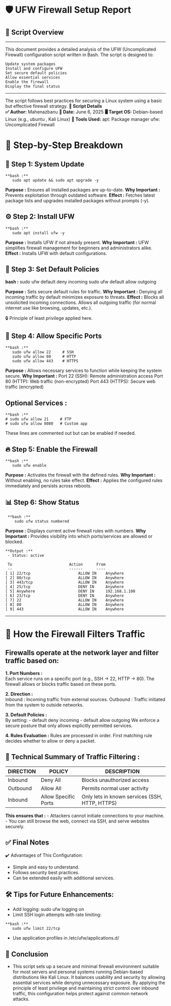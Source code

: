 # 🛡️ UFW Firewall Setup Report  
## 📌 Script Overview 

---

This document provides a detailed analysis of the UFW (Uncomplicated Firewall) configuration script written in Bash. The script is designed to: 

    Update system packages
    Install and configure UFW
    Set secure default policies
    Allow essential services
    Enable the firewall
    Display the final status

------     

The script follows best practices for securing a Linux system using a basic but effective firewall strategy. 
**🧾 Script Details**  
**✅ Author:** Mahenazbanu 
**📅 Date:** June 6, 2025 
**🖥️ Target OS:** Debian-based Linux (e.g., ubuntu , Kali Linux) 
**🔧 Tools Used:** 
    apt: Package manager
    ufw: Uncomplicated Firewall
     

# 🧰 Step-by-Step Breakdown  
## 🔁 Step 1: System Update 

    **bash :** 
       sudo apt update && sudo apt upgrade -y
 
   **Purpose :** Ensures all installed packages are up-to-date.
   **Why Important :** Prevents exploitation through outdated software.
   **Effect :** Fetches latest package lists and upgrades installed packages without prompts (-y).
     

## ⚙️ Step 2: Install UFW 

    **bash :**
       sudo apt install ufw -y
 
   **Purpose :** Installs UFW if not already present.
   **Why Important :** UFW simplifies firewall management for beginners and administrators alike.
   **Effect :** Installs UFW with default configurations.
     

## 🛑 Step 3: Set Default Policies 

**bash :** 
  sudo ufw default deny incoming
  sudo ufw default allow outgoing
 
  **Purpose :** Sets secure default rules for traffic.
  **Why Important :** Denying all incoming traffic by default minimizes exposure to threats.
  **Effect :**  Blocks all unsolicited incoming connections. Allows all outgoing traffic (for normal internet use like browsing, updates, etc.).
        
🔒 Principle of least privilege applied here. 
     

## 🚪 Step 4: Allow Specific Ports 

    **bash :**
       sudo ufw allow 22     # SSH
       sudo ufw allow 80     # HTTP
       sudo ufw allow 443    # HTTPS
 
   **Purpose :** Allows necessary services to function while keeping the system secure.
   **Why Important :**
        Port 22 (SSH): Remote administration access
        Port 80 (HTTP): Web traffic (non-encrypted)
        Port 443 (HTTPS): Secure web traffic (encrypted)
         
           
##  Optional Services :
   
    **bash :**
    # sudo ufw allow 21     # FTP
    # sudo ufw allow 8080   # Custom app
     
These lines are commented out but can be enabled if needed.
     

## 🔥 Step 5: Enable the Firewall 

    **bash :**
       sudo ufw enable
 
   **Purpose :** Activates the firewall with the defined rules.
   **Why Important :** Without enabling, no rules take effect.
   **Effect :** Applies the configured rules immediately and persists across reboots.
     

## 📊 Step 6: Show Status 

     **bash :**
        sudo ufw status numbered
 
   **Purpose :** Displays current active firewall rules with numbers.
   **Why Important :** Provides visibility into which ports/services are allowed or blocked.

    **Output :**
     - Status: active

     To                         Action      From
     --                         ------      ----
    [ 1] 22/tcp                     ALLOW IN    Anywhere                  
    [ 2] 80/tcp                     ALLOW IN    Anywhere                  
    [ 3] 443/tcp                    ALLOW IN    Anywhere                  
    [ 4] 25/tcp                     DENY IN     Anywhere                  
    [ 5] Anywhere                   DENY IN     192.168.1.100             
    [ 6] 23/tcp                     DENY IN     Anywhere                  
    [ 7] 22                         ALLOW IN    Anywhere                  
    [ 8] 80                         ALLOW IN    Anywhere                  
    [ 9] 443                        ALLOW IN    Anywhere                  

---

# 🧠 How the Firewall Filters Traffic  

## Firewalls operate at the network layer  and filter traffic based on: 
**1. Port Numbers :**  
    Each service runs on a specific port (e.g., SSH → 22, HTTP → 80).
    The firewall allows or blocks traffic based on these ports.
     

**2. Direction :**  
    Inbound : Incoming traffic from external sources.
    Outbound : Traffic initiated from the system to outside networks.
     

**3. Default Policies :**  
      By setting:
       - default deny incoming
       - default allow outgoing
 We enforce a secure posture that only allows explicitly permitted services.
     

**4. Rules Evaluation :** 
    Rules are processed in order.
    First matching rule decides whether to allow or deny a packet.
     

## 🧩 Technical Summary of Traffic Filtering  :
|DIRECTION | POLICY | DESCRIPTION |
|----------|--------|-------------|
|Inbound | Deny All | Blocks unauthorized access|
|Outbound | Allow All | Permits normal user activity|
|Inbound | Allow Specific Ports | Only lets in known services (SSH, HTTP, HTTPS)|
 
 

**This ensures that :** 
    - Attackers cannot initiate connections to your machine.
    - You can still browse the web, connect via SSH, and serve websites securely.
     

## ✅ Final Notes 
✔️ Advantages of This Configuration: 
-    Simple and easy to understand.
-    Follows security best practices.
-    Can be extended easily with additional services.
     

## 🛠️ Tips for Future Enhancements: 
   -  Add logging: sudo ufw logging on
   -  Limit SSH login attempts with rate limiting:  
                   
    **bash :**
       sudo ufw limit 22/tcp

 - Use application profiles in /etc/ufw/applications.d/
     

## 📄 Conclusion  

- This script sets up a secure and minimal firewall environment suitable for most servers and personal systems running Debian-based distributions like Kali Linux. It balances usability and security by allowing essential services while denying unnecessary exposure. By applying the principle of least privilege and maintaining strict control over inbound traffic, this configuration helps protect against common network attacks. 
